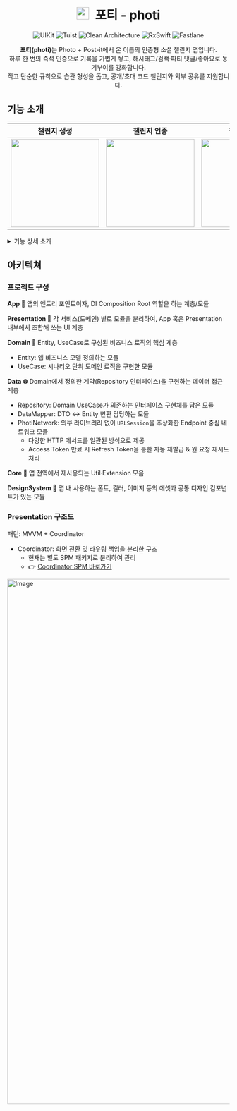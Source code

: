 <h1 align="center">
<img src="https://github.com/user-attachments/assets/7e77a0ab-30ef-4e2e-a918-5b061bad157f" alt="photi logo" width="28">
  &nbsp;포티 - photi
</h1>
<p align="center">
  <img alt="UIKit" src="https://img.shields.io/badge/UIKit-0A84FF">
  <img alt="Tuist" src="https://img.shields.io/badge/Tuist-0B5FFF">
  <img alt="Clean Architecture" src="https://img.shields.io/badge/Clean%20Architecture-4B8BBE">
  <img alt="RxSwift" src="https://img.shields.io/badge/RxSwift-FF2D55?logo=reactivex&logoColor=white">
  <img alt="Fastlane" src="https://img.shields.io/badge/Fastlane-00F2A9?logo=fastlane&logoColor=white">
</p>

<p align="center">
<b>포티(photi)</b>는 Photo + Post-it에서 온 이름의 인증형 소셜 챌린지 앱입니다. <br>
하루 한 번의 즉석 인증으로 기록을 가볍게 쌓고, 해시태그/검색·파티·댓글/좋아요로 동기부여를 강화합니다.<br>
작고 단순한 규칙으로 습관 형성을 돕고, 공개/초대 코드 챌린지와 외부 공유를 지원합니다.<br>
</p>


## 기능 소개 
|챌린지 생성|챌린지 인증|챌린지 공유|파티원과 함께 도전 |
|:---:|:---:|:---:|:---:|
|<img src = "https://github.com/user-attachments/assets/82697c93-4045-44ba-a098-3c2408cfff5f" width="200"/>|<img src = "https://github.com/user-attachments/assets/99b9244a-303b-4c1a-afa2-ec22c7f9b7a5" width="200"/>|<img src = "https://github.com/user-attachments/assets/eb34d5a3-9771-476a-a114-4da5f7e4db6e" width="200"/>|<img src = "https://github.com/user-attachments/assets/d40d3e63-66b7-4c19-8d2c-a9ed959668c0" width="200"/>|
<details>
<summary>기능 상세 소개</summary>
<div markdown="1">

### 1일 1인증 📷

하루 한 번, 정해진 시간 안에 즉석 사진으로 인증해요. <br>
매일 쌓이는 기록이 다음 도전을 만드는 동력이 됩니다.

### 챌린지 만들기 🧩

목표·인증 시간·간단한 규칙만 정하면 바로 시작!
초대 코드를 활용해 친구들과 프라이빗 챌린지도 즐길 수 있어요.

### 다양한 챌린지 탐색  🔎

해시태그/검색으로 취향에 맞는 챌린지를 발견하세요.
인기 챌린지로 요즘 유행 중인 도전도 한눈에 확인!

### 파티원과 함께 도전하기 👯‍♀️

파티원과 사진을 공유하고 좋아요/댓글로 응원해요.
나만의 목표 메모를 남겨 서로 동기부여를 높여보세요.

### 인증 사진 공유하기 📲

인스타그램 등 소셜로 나의 챌린지 기록을 손쉽게 공유하고,
더 많은 사람들과 도전의 즐거움을 나눠보세요.
</div>
</details>



## 아키텍쳐
### 프로젝트 구성
**App 🚀**
앱의 엔트리 포인트이자, DI Composition Root 역할을 하는 계층/모듈

**Presentation 🎨**
각 서비스(도메인) 별로 모듈을 분리하여, App 혹은 Presentation 내부에서 조합해 쓰는 UI 계층

**Domain 🧠**
Entity, UseCase로 구성된 비즈니스 로직의 핵심 계층
- Entity: 앱 비즈니스 모델 정의하는 모듈
- UseCase: 시나리오 단위 도메인 로직을 구현한 모듈

**Data 🌐**
Domain에서 정의한 계약(Repository 인터페이스)을 구현하는 데이터 접근 계층
- Repository: Domain UseCase가 의존하는 인터페이스 구현체를 담은 모듈
- DataMapper: DTO ↔ Entity 변환 담당하는 모듈
- PhotiNetwork: 외부 라이브러리 없이 `URLSession`을 추상화한 Endpoint 중심 네트워크 모듈
  - 다양한 HTTP 메서드를 일관된 방식으로 제공
  - Access Token 만료 시 Refresh Token을 통한 자동 재발급 & 원 요청 재시도 처리

**Core 🧰**
앱 전역에서 재사용되는 Util·Extension 모음

**DesignSystem 🧩**
앱 내 사용하는 폰트, 컬러, 이미지 등의 에셋과 공통 디자인 컴포넌트가 있는 모듈

### Presentation 구조도 
패턴: MVVM + Coordinator
- Coordinator: 화면 전환 및 라우팅 책임을 분리한 구조
  -  현재는 별도 SPM 패키지로 분리하여 관리
  -  👉 [Coordinator SPM 바로가기](https://github.com/jungseokyoung-cloud/Coordinator)
<img width="2211" height="1191" alt="Image" src="https://github.com/user-attachments/assets/82abd8f6-4e7b-4fc9-9416-497ac4d7dd9d" />
